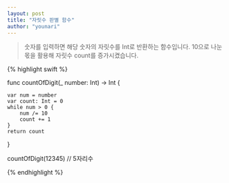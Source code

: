 ```yaml
---
layout: post
title: "자릿수 판별 함수"
author: "younari"
---
```


> 숫자를 입력하면 해당 숫자의 자릿수를 Int로 반환하는 함수입니다. 10으로 나눈 몫을 활용해 자릿수 count를 증가시켰습니다.

{% highlight swift %}

func countOfDigit(_ number: Int) -> Int {
    
    var num = number
    var count: Int = 0
    while num > 0 {
        num /= 10
        count += 1
    }
    return count
}

countOfDigit(12345) // 5자리수

{% endhighlight %}


